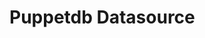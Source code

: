 <!-- This README file is going to be the one displayed on the Grafana.com website for your plugin -->

# Puppetdb Datasource


